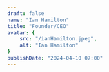 ```yaml
---
draft: false
name: "Ian Hamilton"
title: "Founder/CEO"
avatar: {
    src: "/ianHamilton.jpeg",
    alt: "Ian Hamilton"
}
publishDate: "2024-04-10 07:00"
---
```


